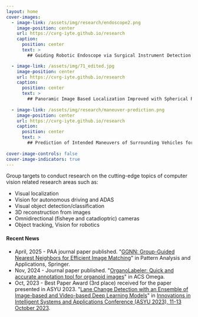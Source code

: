 ```yaml
---
layout: home
cover-images:
  - image-link: /assets/img/research/endoscope2.png
    image-position: center
    url: https://cvrg-iyte.github.io/research
    caption:
      position: center
      text: >
        ## Guiding Robotic Endoscope via Surgical Instrument Detection and Tracking

  - image-link: /assets/img/71_edited.jpg
    image-position: center
    url: https://cvrg-iyte.github.io/research
    caption:
      position: center
      text: >
        ## Panoramic Image Based Localization Improved with Spherical Representations and Semantic Descriptors
        
  - image-link: /assets/img/research/maneuver-prediction.png
    image-position: center
    url: https://cvrg-iyte.github.io/research
    caption:
      position: center
      text: >
        ## Prediction of Intended Maneuvers of Surrounding Vehicles for Driver Assistance Systems
    
cover-image-controls: false
cover-image-indicators: true
---
```


Group targets to conduct research on the cutting-edge topics of computer vision related research areas such as:

* Visual localization
* Vision for autonomous driving and ADAS
* Visual object detection/classification
* 3D reconstruction from images
* Omnidirectional (fisheye and catadioptric) cameras
* Object tracking, Vision for robotics


#### Recent News
* April, 2025 - PAA journal paper published. "[GGNN: Group-Guided Nearest Neighbors for
Efficient Image Matching](https://rdcu.be/ejZzt)" in Pattern Analysis and Applications, Springer.
* Nov, 2024 - Journal paper published. "[OrganoLabeler: Quick and accurate annotation tool for organoid images](https://pubs.acs.org/doi/10.1021/acsomega.4c06450)" in ACS Omega.
* Oct, 2023 - Best Paper Award (3rd place) received for the paper presented in ASYU 2023. "[Lane Change Detection with an Ensemble of Image-based and Video-based Deep Learning Models](https://cvrg-iyte.github.io/assets/docs/Publications/Nalcakan_Bastanlar_ASYU2023_rev4.pdf)" in [Innovations in Intelligent Systems and Applications Conference (ASYU 2023), 11-13 October 2023](http://asyu.inista.org/).
<!-- * May, 2023 - Book chapter published. "Dementia Detection with Deep Networks Using Multi-Modal Image Data" in [Diagnosis of Neurological Disorders Based on Deep Learning Techniques (CRC Press, Taylor & Francis Group)](https://www.taylorfrancis.com/books/edit/10.1201/9781003315452/diagnosis-neurological-disorders-based-deep-learning-techniques-jyotismita-chaki?refId=a8167b42-8243-4e4e-beb7-5df49459bf5f&context=ubx). -->



